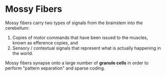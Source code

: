 # Mossy Fibers
Mossy fibers carry two types of signals from the brainstem into the cerebellum:
1. Copies of motor commands that have been issued to the muscles, known as efference copies, and
2. Sensory / contextual signals that represent what is actually happening in the world.

Mossy fibers synapse onto a large number of **granule cells** in order to perform "pattern separation" and sparse coding. 